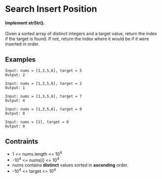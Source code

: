 # Search Insert Position
#### Implement strStr().

Given a sorted array of distinct integers and a target value, return the index if the target is found. If not, return the index where it would be if it were inserted in order.
## Examples
```
Input: nums = [1,3,5,6], target = 5
Output: 2
```
```
Input: nums = [1,3,5,6], target = 2
Output: 1
```
```
Input: nums = [1,3,5,6], target = 7
Output: 4
```
```
Input: nums = [1,3,5,6], target = 0
Output: 0
```
```
Input: nums = [1], target = 0
Output: 0
```
## Contraints
* 1 <= nums.length <= 10<sup>4</sup>
* -10<sup>4</sup> <= nums[i] <= 10<sup>4</sup>
* nums contains **distinct** values sorted in **ascending** order.
* -10<sup>4</sup> <= target <= 10<sup>4</sup>
